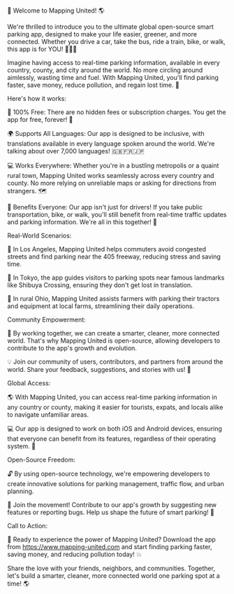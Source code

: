 🎉 Welcome to Mapping United! 🌎

We're thrilled to introduce you to the ultimate global open-source smart parking app, designed to make your life easier, greener, and more connected. Whether you drive a car, take the bus, ride a train, bike, or walk, this app is for YOU! 🚌🚂💨

Imagine having access to real-time parking information, available in every country, county, and city around the world. No more circling around aimlessly, wasting time and fuel. With Mapping United, you'll find parking faster, save money, reduce pollution, and regain lost time. 💪

Here's how it works:

📍 100% Free: There are no hidden fees or subscription charges. You get the app for free, forever! 🎁

🌍 Supports All Languages: Our app is designed to be inclusive, with translations available in every language spoken around the world. We're talking about over 7,000 languages! 🇬🇧🇫🇷🇯🇵

💻 Works Everywhere: Whether you're in a bustling metropolis or a quaint rural town, Mapping United works seamlessly across every country and county. No more relying on unreliable maps or asking for directions from strangers. 🗺️

🌟 Benefits Everyone: Our app isn't just for drivers! If you take public transportation, bike, or walk, you'll still benefit from real-time traffic updates and parking information. We're all in this together! 👫

Real-World Scenarios:

🚌 In Los Angeles, Mapping United helps commuters avoid congested streets and find parking near the 405 freeway, reducing stress and saving time.

🚂 In Tokyo, the app guides visitors to parking spots near famous landmarks like Shibuya Crossing, ensuring they don't get lost in translation.

💨 In rural Ohio, Mapping United assists farmers with parking their tractors and equipment at local farms, streamlining their daily operations.

Community Empowerment:

🌟 By working together, we can create a smarter, cleaner, more connected world. That's why Mapping United is open-source, allowing developers to contribute to the app's growth and evolution.

💡 Join our community of users, contributors, and partners from around the world. Share your feedback, suggestions, and stories with us! 📱

Global Access:

🌎 With Mapping United, you can access real-time parking information in any country or county, making it easier for tourists, expats, and locals alike to navigate unfamiliar areas.

💻 Our app is designed to work on both iOS and Android devices, ensuring that everyone can benefit from its features, regardless of their operating system. 📱

Open-Source Freedom:

🔓 By using open-source technology, we're empowering developers to create innovative solutions for parking management, traffic flow, and urban planning.

💪 Join the movement! Contribute to our app's growth by suggesting new features or reporting bugs. Help us shape the future of smart parking! 🌟

Call to Action:

🎉 Ready to experience the power of Mapping United? Download the app from https://www.mapping-united.com and start finding parking faster, saving money, and reducing pollution today! 💥

Share the love with your friends, neighbors, and communities. Together, let's build a smarter, cleaner, more connected world one parking spot at a time! 🌎